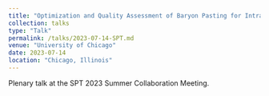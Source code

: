 ```yaml
---
title: "Optimization and Quality Assessment of Baryon Pasting for Intracluster Gas using the Borg Cube Simulation"
collection: talks
type: "Talk"
permalink: /talks/2023-07-14-SPT.md
venue: "University of Chicago"
date: 2023-07-14
location: "Chicago, Illinois"
---
```


Plenary talk at the SPT 2023 Summer Collaboration Meeting.
